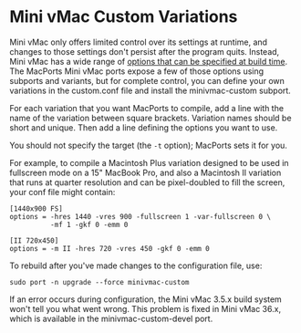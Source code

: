 # Mini vMac Custom Variations

Mini vMac only offers limited control over its settings at runtime, and
changes to those settings don't persist after the program quits. Instead,
Mini vMac has a wide range of [options that can be specified at build
time](http://www.gryphel.org/c/minivmac/options.html#in). The MacPorts Mini
vMac ports expose a few of those options using subports and variants, but
for complete control, you can define your own variations in the custom.conf
file and install the minivmac-custom subport.

For each variation that you want MacPorts to compile, add a line with the
name of the variation between square brackets. Variation names should be
short and unique. Then add a line defining the options you want to use.

You should not specify the target (the `-t` option); MacPorts sets it for
you.

For example, to compile a Macintosh Plus variation designed to be used in
fullscreen mode on a 15" MacBook Pro, and also a Macintosh II variation that
runs at quarter resolution and can be pixel-doubled to fill the screen,
your conf file might contain:

```
[1440x900 FS]
options = -hres 1440 -vres 900 -fullscreen 1 -var-fullscreen 0 \
          -mf 1 -gkf 0 -emm 0

[II 720x450]
options = -m II -hres 720 -vres 450 -gkf 0 -emm 0
```

To rebuild after you've made changes to the configuration file, use:

    sudo port -n upgrade --force minivmac-custom

If an error occurs during configuration, the Mini vMac 3.5.x build system
won't tell you what went wrong. This problem is fixed in Mini vMac 36.x,
which is available in the minivmac-custom-devel port.
